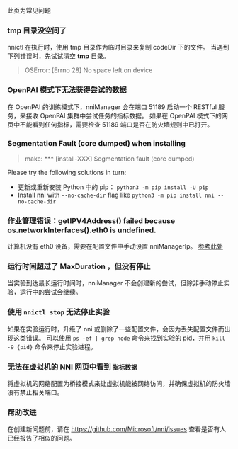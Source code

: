 此页为常见问题

### tmp 目录没空间了

nnictl 在执行时，使用 tmp 目录作为临时目录来复制 codeDir 下的文件。 当遇到下列错误时，先试试清空 **tmp** 目录。

> OSError: [Errno 28] No space left on device

### OpenPAI 模式下无法获得尝试的数据

在 OpenPAI 的训练模式下，nniManager 会在端口 51189 启动一个 RESTful 服务，来接收 OpenPAI 集群中尝试任务的指标数据。 如果在 OpenPAI 模式下的网页中不能看到任何指标，需要检查 51189 端口是否在防火墙规则中已打开。

### Segmentation Fault (core dumped) when installing

> make: *** [install-XXX] Segmentation fault (core dumped)

Please try the following solutions in turn:

* 更新或重新安装 Python 中的 pip： `python3 -m pip install -U pip`
* Install nni with `--no-cache-dir` flag like `python3 -m pip install nni --no-cache-dir`

### 作业管理错误：getIPV4Address() failed because os.networkInterfaces().eth0 is undefined.

计算机没有 eth0 设备，需要在配置文件中手动设置 nniManagerIp。 [参考此处](https://github.com/Microsoft/nni/blob/master/docs/ExperimentConfig.md)

### 运行时间超过了 MaxDuration ，但没有停止

当实验到达最长运行时间时，nniManager 不会创建新的尝试，但除非手动停止实验，运行中的尝试会继续。

### 使用 `nnictl stop` 无法停止实验

如果在实验运行时，升级了 nni 或删除了一些配置文件，会因为丢失配置文件而出现这类错误。 可以使用 `ps -ef | grep node` 命令来找到实验的 pid，并用 `kill -9 {pid}` 命令来停止实验进程。

### 无法在虚拟机的 NNI 网页中看到 `指标数据`

将虚拟机的网络配置为桥接模式来让虚拟机能被网络访问，并确保虚拟机的防火墙没有禁止相关端口。

### 帮助改进

在创建新问题前，请在 https://github.com/Microsoft/nni/issues 查看是否有人已经报告了相似的问题。